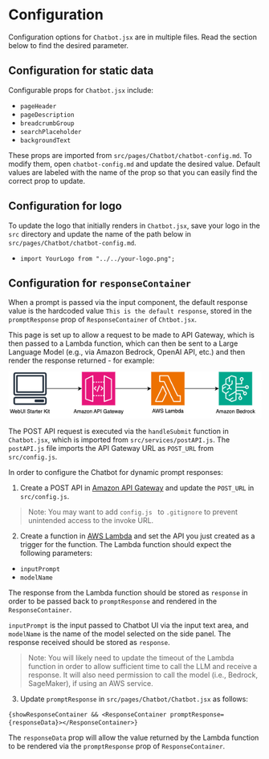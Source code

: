 # Configuration
Configuration options for `Chatbot.jsx` are in multiple files. Read the section below to find the desired parameter.

## Configuration for static data
Configurable props for `Chatbot.jsx` include:
- `pageHeader`
- `pageDescription`
- `breadcrumbGroup`
- `searchPlaceholder`
- `backgroundText`

These props are imported from `src/pages/Chatbot/chatbot-config.md`. To modify them, open `chatbot-config.md` and update the desired value. Default values are labeled with the name of the prop so that you can easily find the correct prop to update.

## Configuration for logo
To update the logo that initially renders in `Chatbot.jsx`, save your logo in the `src` directory and update the name of the path below in `src/pages/Chatbot/chatbot-config.md`.
- `import YourLogo from "../../your-logo.png";`

## Configuration for `responseContainer`
When a prompt is passed via the input component, the default response value is the hardcoded value `This is the default response`, stored in the `promptResponse` prop of `ResponseContainer` of `Chtbot.jsx`.

This page is set up to allow a request to be made to API Gateway, which is then passed to a Lambda function, which can then be sent to a Large Language Model (e.g., via Amazon Bedrock, OpenAI API, etc.) and then render the response returned - for example:

![Reference architecture example](../../resources/images/Chatbot-ref-architecture.png)

The POST API request is executed via the `handleSubmit` function in `Chatbot.jsx`, which is imported from `src/services/postAPI.js`. The `postAPI.js` file imports the API Gateway URL as `POST_URL` from `src/config.js`.

In order to configure the Chatbot for dynamic prompt responses:

1. Create a POST API in [Amazon API Gateway](https://aws.amazon.com/api-gateway/) and update the `POST_URL` in `src/config.js`.
> Note: You may want to add `config.js ` to `.gitignore` to prevent unintended access to the invoke URL.

2. Create a function in [AWS Lambda](https://aws.amazon.com/lambda/) and set the API you just created as a trigger for the function. The Lambda function should expect the following parameters:
- `inputPrompt`
- `modelName`

The response from the Lambda function should be stored as `response` in order to be passed back to `promptResponse` and rendered in the `ResponseContainer`.

`inputPrompt` is the input passed to Chatbot UI via the input text area, and `modelName` is the name of the model selected on the side panel. The response received should be stored as `response`.

> Note: You will likely need to update the timeout of the Lambda function in order to allow sufficient time to call the LLM and receive a response. It will also need permission to call the model (i.e., Bedrock, SageMaker), if using an AWS service.

3. Update `promptResponse` in `src/pages/Chatbot/Chatbot.jsx` as follows:
```
{showResponseContainer && <ResponseContainer promptResponse={responseData}></ResponseContainer>}
```

The `responseData` prop will allow the value returned by the Lambda function to be rendered via the `promptResponse` prop of `ResponseContainer`.